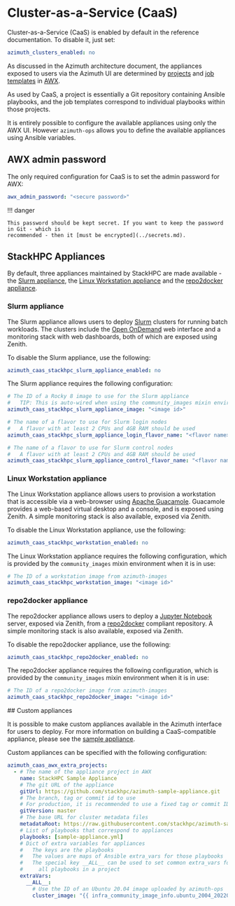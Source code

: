 # Cluster-as-a-Service (CaaS)

Cluster-as-a-Service (CaaS) is enabled by default in the reference documentation. To disable it,
just set:

```yaml
azimuth_clusters_enabled: no
```

As discussed in the Azimuth architecture document, the appliances exposed to users via the
Azimuth UI are determined by
[projects](https://docs.ansible.com/ansible-tower/latest/html/userguide/projects.html) and
[job templates](https://docs.ansible.com/ansible-tower/latest/html/userguide/job_templates.html)
in [AWX](https://github.com/ansible/awx).

As used by CaaS, a project is essentially a Git repository containing Ansible playbooks, and
the job templates correspond to individual playbooks within those projects.

It is entirely possible to configure the available appliances using only the AWX UI. However
`azimuth-ops` allows you to define the available appliances using Ansible variables.

## AWX admin password

The only required configuration for CaaS is to set the admin password for AWX:

```yaml
awx_admin_password: "<secure password>"
```

!!! danger

    This password should be kept secret. If you want to keep the password in Git - which is
    recommended - then it [must be encrypted](../secrets.md).

## StackHPC Appliances

By default, three appliances maintained by StackHPC are made available - the
[Slurm appliance](https://github.com/stackhpc/caas-slurm-appliance), the
[Linux Workstation appliance](https://github.com/stackhpc/caas-workstation) and the
[repo2docker appliance](https://github.com/stackhpc/caas-repo2docker).

### Slurm appliance

The Slurm appliance allows users to deploy [Slurm](https://slurm.schedmd.com/documentation.html)
clusters for running batch workloads. The clusters include the [Open OnDemand](https://openondemand.org/)
web interface and a monitoring stack with web dashboards, both of which are exposed using
Zenith.

To disable the Slurm appliance, use the following:

```yaml
azimuth_caas_stackhpc_slurm_appliance_enabled: no
```

The Slurm appliance requires the following configuration:

```yaml
# The ID of a Rocky 8 image to use for the Slurm appliance
#   TIP: This is auto-wired when using the community_images mixin environment
azimuth_caas_stackhpc_slurm_appliance_image: "<image id>"

# The name of a flavor to use for Slurm login nodes
#   A flavor with at least 2 CPUs and 4GB RAM should be used
azimuth_caas_stackhpc_slurm_appliance_login_flavor_name: "<flavor name>"

# The name of a flavor to use for Slurm control nodes
#   A flavor with at least 2 CPUs and 4GB RAM should be used
azimuth_caas_stackhpc_slurm_appliance_control_flavor_name: "<flavor name>"
```

### Linux Workstation appliance

The Linux Workstation appliance allows users to provision a workstation that is accessible
via a web-browser using [Apache Guacamole](https://guacamole.apache.org/). Guacamole provides
a web-based virtual desktop and a console, and is exposed using Zenith. A simple monitoring
stack is also available, exposed via Zenith.

To disable the Linux Workstation appliance, use the following:

```yaml
azimuth_caas_stackhpc_workstation_enabled: no
```

The Linux Workstation appliance requires the following configuration, which is provided
by the `community_images` mixin environment when it is in use:

```yaml
# The ID of a workstation image from azimuth-images
azimuth_caas_stackhpc_workstation_image: "<image id>"
```

### repo2docker appliance

The repo2docker appliance allows users to deploy a [Jupyter Notebook](https://jupyter.org/)
server, exposed via Zenith, from a [repo2docker](https://repo2docker.readthedocs.io/en/latest/)
compliant repository. A simple monitoring stack is also available, exposed via Zenith.

To disable the repo2docker appliance, use the following:

```yaml
azimuth_caas_stackhpc_repo2docker_enabled: no
```

The repo2docker appliance requires the following configuration, which is provided by the
`community_images` mixin environment when it is in use:

```yaml
# The ID of a repo2docker image from azimuth-images
azimuth_caas_stackhpc_repo2docker_image: "<image id>"
```

## Custom appliances

It is possible to make custom appliances available in the Azimuth interface for users to deploy.
For more information on building a CaaS-compatible appliance, please see the
[sample appliance](https://github.com/stackhpc/azimuth-sample-appliance).

Custom appliances can be specified with the following configuration:

```yaml
azimuth_caas_awx_extra_projects:
  - # The name of the appliance project in AWX
    name: StackHPC Sample Appliance
    # The git URL of the appliance
    gitUrl: https://github.com/stackhpc/azimuth-sample-appliance.git
    # The branch, tag or commit id to use
    # For production, it is recommended to use a fixed tag or commit ID
    gitVersion: master
    # The base URL for cluster metadata files
    metadataRoot: https://raw.githubusercontent.com/stackhpc/azimuth-sample-appliance/{gitVersion}/ui-meta
    # List of playbooks that correspond to appliances
    playbooks: [sample-appliance.yml]
    # Dict of extra variables for appliances
    #   The keys are the playbooks
    #   The values are maps of Ansible extra_vars for those playbooks
    #   The special key __ALL__ can be used to set common extra_vars for
    #     all playbooks in a project
    extraVars:
      __ALL__:
        # Use the ID of an Ubuntu 20.04 image uploaded by azimuth-ops
        cluster_image: "{{ infra_community_image_info.ubuntu_2004_20220712 }}"
```
